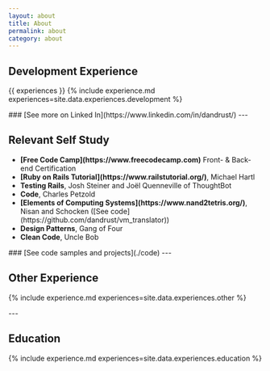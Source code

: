 ```yaml
---
layout: about
title: About
permalink: about
category: about
---
```

## Development Experience

{{ experiences }}
{% include experience.md experiences=site.data.experiences.development %}

<div class='noprint' markdown='1'>
### [See more on Linked In](https://www.linkedin.com/in/dandrust/)
---
</div>

## Relevant Self Study
<ul>
  <li><b markdown='1'>[Free Code Camp](https://www.freecodecamp.com)</b> Front- & Back-end Certification</li>
  <li><b markdown='1'>[Ruby on Rails Tutorial](https://www.railstutorial.org/)</b>, Michael Hartl</li>
  <li><b markdown='1'>Testing Rails</b>, Josh Steiner and Joël Quenneville of ThoughtBot</li>
  <li><b markdown='1'>Code</b>, Charles Petzold</li>
  <li><b markdown='1'>[Elements of Computing Systems](https://www.nand2tetris.org/)</b>, Nisan and Schocken <span markdown='1'>([See code](https://github.com/dandrust/vm_translator))</span></li>
  <li><b markdown='1'>Design Patterns</b>, Gang of Four</li>
  <li><b markdown='1'>Clean Code</b>, Uncle Bob</li>
</ul>
<div class='noprint' markdown='1'>
### [See code samples and projects](./code)
---
</div>

## Other Experience

{% include experience.md experiences=site.data.experiences.other %}

<div class='noprint' markdown='1'>
---
</div>

## Education

{% include experience.md experiences=site.data.experiences.education %}
